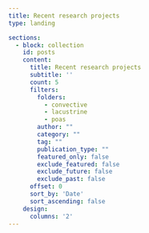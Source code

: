 ```yaml
---
title: Recent research projects
type: landing

sections:
  - block: collection
    id: posts
    content:
      title: Recent research projects
      subtitle: ''
      count: 5
      filters:
        folders:
          - convective
          - lacustrine
          - poas
        author: ""
        category: ""
        tag: ""
        publication_type: ""
        featured_only: false
        exclude_featured: false
        exclude_future: false
        exclude_past: false
      offset: 0
      sort_by: 'Date'
      sort_ascending: false
    design:
      columns: '2'
---
```

